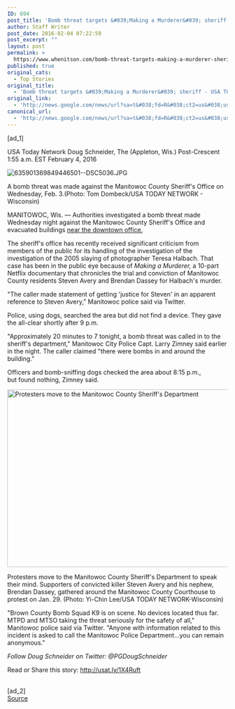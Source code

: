 ```yaml
---
ID: 694
post_title: 'Bomb threat targets &#039;Making a Murderer&#039; sheriff &#8211; USA TODAY'
author: Staff Writer
post_date: 2016-02-04 07:22:59
post_excerpt: ""
layout: post
permalink: >
  https://www.whenitson.com/bomb-threat-targets-making-a-murderer-sheriff-usa-today/
published: true
original_cats:
  - Top Stories
original_title:
  - 'Bomb threat targets &#039;Making a Murderer&#039; sheriff - USA TODAY'
original_link:
  - 'http://news.google.com/news/url?sa=t&#038;fd=R&#038;ct2=us&#038;usg=AFQjCNHzlcoc3cXZIqpkOcoluVd8jhyOaw&#038;clid=c3a7d30bb8a4878e06b80cf16b898331&#038;cid=52779042297960&#038;ei=T_yyVuDWLMeehAHLxJeQBQ&#038;url=http://www.usatoday.com/story/news/nation-now/2016/02/04/bomb-threat-targets-making-murderer-sheriff/79803648/'
canonical_url:
  - 'http://news.google.com/news/url?sa=t&#038;fd=R&#038;ct2=us&#038;usg=AFQjCNHzlcoc3cXZIqpkOcoluVd8jhyOaw&#038;clid=c3a7d30bb8a4878e06b80cf16b898331&#038;cid=52779042297960&#038;ei=T_yyVuDWLMeehAHLxJeQBQ&#038;url=http://www.usatoday.com/story/news/nation-now/2016/02/04/bomb-threat-targets-making-murderer-sheriff/79803648/'
---
```

 [ad_1]
<br><div id="module-position-Ox_i4IjxDQQ"><p><span class="asset-metabar-usat-network">USA Today <span class="asset-metabar-usat-network-blue">Network</span></span><span class="asset-metabar-author asset-metabar-item">
        Doug Schneider, The (Appleton, Wis.) Post-Crescent
    </span><span class="asset-metabar-time asset-metabar-item nobyline">1:55 a.m. EST February 4, 2016</span></p></div><div role="main" itemprop="articleBody" readability="40.441767068273"><!-- cxenseparse_start --><div id="module-position-Ox_i4khNkPY" class="story-asset story-metadata-asset"><div class="article-metadata-wrap"><section id="module-position-Ox_i4h3-cCU" class="storymetadata-bucket expandable-photo-module story-expandable-photo-module" readability="2"><aside itemprop="associatedMedia" itemscope="" itemtype="http://schema.org/ImageObject" class="single-photo expandable-collapsed" readability="4"><div class="image-wrap"><img class="expand-img-horiz" itemprop="url" src="http://www.gannett-cdn.com/-mm-/5f1893c0614c3eb76857dfd54cbf27a04758f80d/c=243-0-4584-3264&amp;r=x404&amp;c=534x401/local/-/media/2016/02/03/WIGroup/Manitowoc/635901369849446501--DSC5036.JPG" alt="635901369849446501--DSC5036.JPG" data-mycapture-src="http://www.gannett-cdn.com/media/2016/02/03/WIGroup/Manitowoc/635901369849446501--DSC5036.JPG" data-mycapture-sm-src="http://www.whenitson.com/wp-content/uploads/2016/02/Bomb-threat-targets-039Making-a-Murderer039-sheriff-USA-TODAY.JPG"/><span class="toggle"/><meta itemprop="name" content="635901369849446501--DSC5036.JPG"/></div><p class="image-credit-wrap"><span class="js-caption-wrapper"><span class="cutline js-caption">A bomb threat was made against the Manitowoc County Sheriff's Office on Wednesday, Feb. 3.</span><meta itemprop="copyrightHolder" content=""/><span class="credit">(Photo: Tom Dombeck/USA TODAY NETWORK - Wisconsin)</span></span></p></aside></section></div></div><p>MANITOWOC, Wis. — Authorities investigated a bomb threat made Wednesday night against the Manitowoc County Sheriff's Office and evacuated buildings <a href="http://gbpg.net/1SYYxqT">near the downtown office.</a></p><p>The sheriff's office has recently received significant criticism from members of the public for its handling of the investigation of the investigation of the 2005 slaying of photographer Teresa Halbach. That case has been in the public eye because of <em>Making a Murderer,</em> a 10-part Netflix documentary that chronicles the trial and conviction of Manitowoc County residents Steven Avery and Brendan Dassey for Halbach's murder.</p><p>"The caller made statement of getting 'justice for Steven' in an apparent reference to Steven Avery," Manitowoc police said via Twitter.</p><p>Police, using dogs, searched the area but did not find a device. They gave the all-clear shortly after 9 p.m.</p><p>"Approximately 20 minutes to 7 tonight, a bomb threat was called in to the sheriff's department," Manitowoc City Police Capt. Larry Zimney said earlier in the night. The caller claimed "there were bombs in and around the building."</p><p>Officers and bomb-sniffing dogs checked the area about 8:15 p.m., but found nothing, Zimney said.</p><div id="module-position-Ox_i4khHvT4" class="story-asset image-asset" readability="33"><aside itemprop="associatedMedia" itemscope="" itemtype="http://schema.org/ImageObject" class="wide single-photo" readability="6"><img itemprop="url" src="http://www.whenitson.com/wp-content/uploads/2016/02/Bomb-threat-targets-039Making-a-Murderer039-sheriff-USA-TODAY.jpg" alt="Protesters move to the Manitowoc County Sheriff's Department" width="540" height="405" data-mycapture-src="" data-mycapture-sm-src=""/><meta itemprop="name" content="635896776026075611-uscpcent02-6o7jagwwconr2hnpc1r-original.jpg"/><meta itemprop="height" content="405"/><meta itemprop="width" content="540"/><p>Protesters move to the Manitowoc County Sheriff's Department to speak their mind. Supporters of convicted killer Steven Avery and his nephew, Brendan Dassey, gathered around the Manitowoc County Courthouse to protest on Jan. 29.<meta itemprop="copyrightHolder" content="Yi-Chin Lee/USA TODAY NETWORK-Wisconsin"/> <span class="credit">(Photo: Yi-Chin Lee/USA TODAY NETWORK-Wisconsin)</span></p></aside></div><p>"​Brown County Bomb Squad K9 is on scene. No devices located thus far. MTPD and MTSO taking the threat seriously for the safety of all," Manitowoc police said via Twitter. "Anyone with information related to this incident is asked to call the Manitowoc Police Department...you can remain anonymous."</p><p><em>Follow Doug Schneider on Twitter: @PGDougSchneider</em></p><!-- cxenseparse_end --><p>Read or Share this story: http://usat.ly/1X4Ruft</p></div>
<br>[ad_2]
<br><a href="http://news.google.com/news/url?sa=t&#038;fd=R&#038;ct2=us&#038;usg=AFQjCNHzlcoc3cXZIqpkOcoluVd8jhyOaw&#038;clid=c3a7d30bb8a4878e06b80cf16b898331&#038;cid=52779042297960&#038;ei=T_yyVuDWLMeehAHLxJeQBQ&#038;url=http://www.usatoday.com/story/news/nation-now/2016/02/04/bomb-threat-targets-making-murderer-sheriff/79803648/">Source </a>